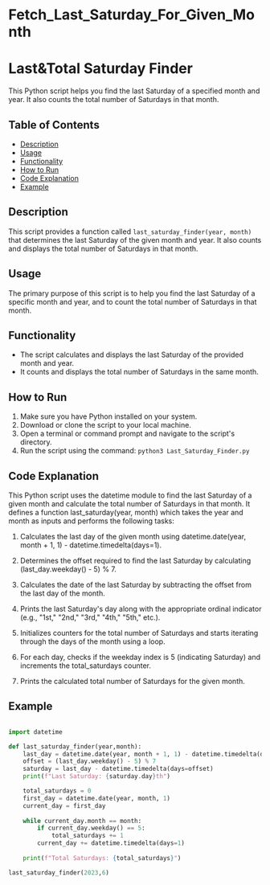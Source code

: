 # Fetch_Last_Saturday_For_Given_Month
# Last&Total Saturday Finder

This Python script helps you find the last Saturday of a specified month and year. It also counts the total number of Saturdays in that month.

## Table of Contents

- [Description](#description)
- [Usage](#usage)
- [Functionality](#functionality)
- [How to Run](#how-to-run)
- [Code Explanation](#Code-Explanation)
- [Example](#example)

## Description

This script provides a function called `last_saturday_finder(year, month)` that determines the last Saturday of the given month and year. It also counts and displays the total number of Saturdays in that month.

## Usage

The primary purpose of this script is to help you find the last Saturday of a specific month and year, and to count the total number of Saturdays in that month.

## Functionality

- The script calculates and displays the last Saturday of the provided month and year.
- It counts and displays the total number of Saturdays in the same month.

## How to Run

1. Make sure you have Python installed on your system.
2. Download or clone the script to your local machine.
3. Open a terminal or command prompt and navigate to the script's directory.
4. Run the script using the command: `python3 Last_Saturday_Finder.py`


## Code Explanation

This Python script uses the datetime module to find the last Saturday of a given month and calculate the total number of Saturdays in that month. It defines a function last_saturday(year, month) which takes the year and month as inputs and performs the following tasks:

1. Calculates the last day of the given month using datetime.date(year, month + 1, 1) - datetime.timedelta(days=1).

2. Determines the offset required to find the last Saturday by calculating (last_day.weekday() - 5) % 7.

3. Calculates the date of the last Saturday by subtracting the offset from the last day of the month.

4. Prints the last Saturday's day along with the appropriate ordinal indicator (e.g., "1st," "2nd," "3rd," "4th," "5th," etc.).

5. Initializes counters for the total number of Saturdays and starts iterating through the days of the month using a loop.

6. For each day, checks if the weekday index is 5 (indicating Saturday) and increments the total_saturdays counter.

7. Prints the calculated total number of Saturdays for the given month.
   
## Example

```python

import datetime

def last_saturday_finder(year,month):
    last_day = datetime.date(year, month + 1, 1) - datetime.timedelta(days=1)
    offset = (last_day.weekday() - 5) % 7
    saturday = last_day - datetime.timedelta(days=offset)
    print(f"Last Saturday: {saturday.day}th")

    total_saturdays = 0
    first_day = datetime.date(year, month, 1)
    current_day = first_day
    
    while current_day.month == month:
        if current_day.weekday() == 5:  
            total_saturdays += 1
        current_day += datetime.timedelta(days=1)
    
    print(f"Total Saturdays: {total_saturdays}")

last_saturday_finder(2023,6)







